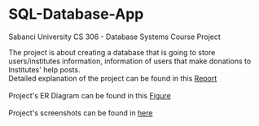 # SQL-Database-App
Sabanci University CS 306 - Database Systems Course Project

The project is about creating a database that is going to store users/institutes information, information of users that make donations to Institutes' help posts.<br />
Detailed explanation of the project can be found in this [Report](https://github.com/erdoganege/SQL-Database-App/blob/main/Project%20Report.pdf) <br /><br />
Project's ER Diagram can be found in this [Figure](https://github.com/erdoganege/SQL-Database-App/blob/main/ER%20Diagram.png)<br /><br />
Project's screenshots can be found in [here](https://github.com/erdoganege/SQL-Database-App/tree/main/SCREENSHOTS) 
